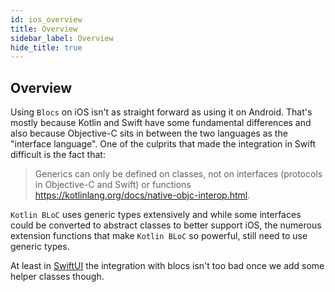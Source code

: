```yaml
---
id: ios_overview
title: Overview
sidebar_label: Overview
hide_title: true
---
```


## Overview

Using `Blocs` on iOS isn't as straight forward as using it on Android. That's mostly because Kotlin and Swift have some fundamental differences and also because Objective-C sits in between the two languages as the "interface language". One of the culprits that made the integration in Swift difficult is the fact that:
> Generics can only be defined on classes, not on interfaces (protocols in Objective-C and Swift) or functions
 https://kotlinlang.org/docs/native-objc-interop.html.

`Kotlin BLoC` uses generic types extensively and while some interfaces could be converted to abstract classes to better support iOS, the numerous extension functions that make `Kotlin BLoC` so powerful, still need to use generic types.

At least in [SwiftUI](https://developer.apple.com/xcode/swiftui/) the integration with blocs isn't too bad once we add some helper classes though.
